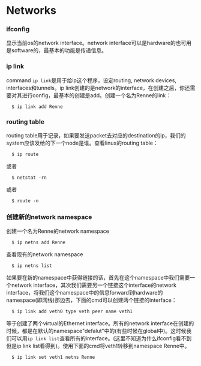 # Networks 

### ifconfig
显示当前os的network interface。network interface可以是hardware的也可用是software的，最基本的功能是传递信息。

### ip link
command `ip link`是用于给ip这个程序，设定routing, network devices, interfaces和tunnels。ip link创建的是network的interface，在创建之后，你还需要对其进行config，最基本的创建是add。创建一个名为Renne的link：
```
  $ ip link add Renne
```

### routing table
routing table用于记录，如果要发送packet去对应的destination的ip，我们的system应该发给的下一个node是谁。查看linux的routing table：
```
  $ ip route
```
或者
```
  $ netstat -rn
```
或者
```
  $ route -n
```

### 创建新的network namespace
创建一个名为Renne的network namespace
```
  $ ip netns add Renne
```
查看现有的network namespace
```
  $ ip netns list
```
如果要在新的namespace中获得链接的话，首先在这个namespace中我们需要一个network interface，其次我们需要另一个链接这个interface的network interface，将我们这个namespace中的信息forward到hardware的namespace(即网线)那边去，下面的cmd可以创建两个链接的interface：
```
  $ ip link add veth0 type veth peer name veth1
```
等于创建了两个virtual的Ethernet interface。所有的network interface在创建的时候，都是在默认的namespace"defalut"中的(有些时候在global中)。这时候我们可以用`ip link list`查看所有的interface。(这里不知道为什么ifconfig看不到但是ip link list看得到)。使用下面的cmd将veth1转移到namespace Renne中。
```
  $ ip link set veth1 netns Renne
```





